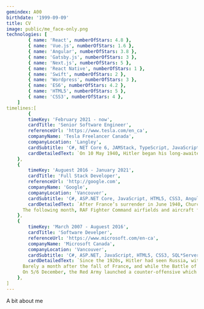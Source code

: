 ```yaml
---
gemindex: A00
birthdate: '1999-09-09'
title: CV
image: public/me_face-only.png
technologies: [
		{ name: 'React', numberOfStars: 4.8 },
		{ name: 'Vue.js', numberOfStars: 1.6 },
		{ name: 'Angular', numberOfStars: 3.8 },
		{ name: 'Gatsby.js', numberOfStars: 3 },
		{ name: 'Next.js', numberOfStars: 5 },
		{ name: 'React Native', numberOfStars: 1 },
		{ name: 'Swift', numberOfStars: 2 },
		{ name: 'Wordpress', numberOfStars: 3 },
		{ name: 'ES6', numberOfStars: 4.2 },
		{ name: 'HTML5', numberOfStars: 5 },
		{ name: 'CSS3', numberOfStars: 4 },
	]
timelines:[
    	{
		timeKey: 'February 2021 - now',
		cardTitle: 'Senior Software Engineer',
		referenceUrl: 'https://www.tesla.com/en_ca',
		companyName: 'Tesla Freelancer Canada',
		companyLocation: 'Langley',
		cardSubtitle: 'C#, NET Core 6, JAMStack, TypeScript, JavaScript, NextJs, Headless CMS, CRM, ERP, Serverless, PWA,  ...',
		cardDetailedText: `On 10 May 1940, Hitler began his long-awaited offensive in the west by invading neutral Holland and Belgium and attacking northern France. Holland capitulated after only five days of fighting, and the Belgians surrendered on 28 May. With the success of the German ‘Blitzkrieg’, the British Expeditionary Force and French troops were in danger of being cut off and destroyed.`,
	},
	{
		timeKey: 'Auguest 2016 - January 2021',
		cardTitle: 'Full Stack Developer',
		referenceUrl: 'http://google.com',
		companyName: 'Google',
		companyLocation: 'Vancouver',
		cardSubtitle: 'C#, ASP.NET Core, JavaScript, HTML5, CSS3, AngularJS, SQL*Server, CMS, CRM, ERP ...',
		cardDetailedText: `After France’s surrender in June 1940, Churchill told the British people, “Hitler knows that he will have to break us in this island or lose the war”. To mount a successful invasion, the Germans had to gain air superiority. The first phase of the battle began on 10 July with Luftwaffe attacks on shipping in the Channel.
      The following month, RAF Fighter Command airfields and aircraft factories came under attack. Under the dynamic direction of Lord Beaverbrook, production of Spitfire and Hurricane fighters increased, and despite its losses in pilots and planes, the RAF was never as seriously weakened as the Germans supposed.`,
	},
	{
		timeKey: 'March 2007 - Auguest 2016',
		cardTitle: 'Software Develper',
		referenceUrl: 'https://www.microsoft.com/en-ca',
		companyName: 'Microsoft Canada',
		companyLocation: 'Vancouver',
		cardSubtitle: 'C#, ASP.NET, JavaScript, HTML5, CSS3, SQL*Server, CRM, ...',
		cardDetailedText: `Since the 1920s, Hitler had seen Russia, with its immense natural resources, as the principal target for conquest and expansion. It would provide, he believed, the necessary ‘Lebensraum’, or living space, for the German people. And by conquering Russia, Hitler would also destroy the “Jewish pestilential creed of Bolshevism”. His non-aggression pact with Stalin in August 1939 he regarded as a mere temporary expedient.
      Barely a month after the fall of France, and while the Battle of Britain was being fought, Hitler started planning for the Blitzkrieg campaign against Russia, which began on 22 June 1941. Despite repeated warnings, Stalin was taken by surprise, and for the first few months the Germans achieved spectacular victories, capturing huge swathes of land and hundreds of thousands of prisoners. But they failed to take Moscow or Leningrad before winter set in.
      On 5/6 December, the Red Army launched a counter-offensive which removed the immediate threat to the Soviet capital. It also brought the German high command to the brink of a catastrophic military crisis. Hitler stepped in and took personal command. His intervention was decisive and he later boasted, “That we overcame this winter and are today in a position again to proceed victoriously… is solely attributable to the bravery of the soldiers at the front and my firm will to hold out…”`,
	},
]    
---
```


A bit about me

<UnicodeStarRating />

